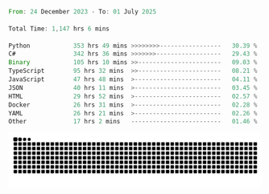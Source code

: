 <!--START_SECTION:waka-->

```rust
From: 24 December 2023 - To: 01 July 2025

Total Time: 1,147 hrs 6 mins

Python            353 hrs 49 mins >>>>>>>>-----------------   30.39 %
C#                342 hrs 36 mins >>>>>>>------------------   29.43 %
Binary            105 hrs 10 mins >>-----------------------   09.03 %
TypeScript        95 hrs 32 mins  >>-----------------------   08.21 %
JavaScript        47 hrs 48 mins  >------------------------   04.11 %
JSON              40 hrs 11 mins  >------------------------   03.45 %
HTML              29 hrs 52 mins  >------------------------   02.57 %
Docker            26 hrs 31 mins  >------------------------   02.28 %
YAML              26 hrs 21 mins  >------------------------   02.26 %
Other             17 hrs 2 mins   -------------------------   01.46 %
```

<!--END_SECTION:waka-->


<picture>
  <source media="(prefers-color-scheme: dark)" srcset="https://raw.githubusercontent.com/jeerawut97/jeerawut97/output/github-contribution-grid-snake.svg">
  <img alt="github contribution grid snake animation" src="https://raw.githubusercontent.com/jeerawut97/jeerawut97/output/github-contribution-grid-snake.svg">
</picture>
